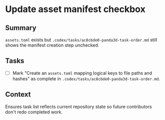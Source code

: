 # Update asset manifest checkbox

## Summary
`assets.toml` exists but `.codex/tasks/ac8cbde0-panda3d-task-order.md` still shows the manifest creation step unchecked.

## Tasks
- [ ] Mark "Create an `assets.toml` mapping logical keys to file paths and hashes" as complete in `.codex/tasks/ac8cbde0-panda3d-task-order.md`.

## Context
Ensures task list reflects current repository state so future contributors don't redo completed work.

